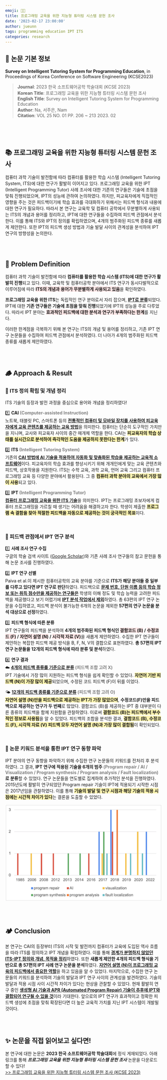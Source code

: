```yaml
---
emoji: 🕵🏻‍   
title: 프로그래밍 교육을 위한 지능형 튜터링 시스템 문헌 조사
date: '2023-02-17 23:00:00'
author: jueunn
tags: programming education IPT ITS
categories: research
---
```


## 📑 논문 기본 정보
**Survey on Intelligent Tutoring System for Programming Education**, in Proceedings of Korea Conference on Software Engineering (KCSE2023)
> **Journal**: 2023 한국 소프트웨어공학 학술대회 (KCSE 2023)   
> **Korean Title**: 프로그래밍 교육을 위한 지능형 튜터링 시스템 문헌 조사   
> **English Title**: Survey on Intelligent Tutoring System for Programming Education   
> **Author**: Na, 서주은, Nam   
> **Citation**: VOL 25 NO. 01 PP. 206 ~ 213 2023. 02   

<br><br><br>

## 📚 프로그래밍 교육을 위한 지능형 튜터링 시스템 문헌 조사   
컴퓨터 과학 기술이 발전함에 따라 컴퓨터를 활용한 학습 시스템 (Intelligent Tutoring System, ITS)에 대한 연구가 활발히 이어지고 있다. 프로그래밍 교육을 위한 IPT (Intelligent Programming Tutor) 사례 조사에 대한 기존의 연구들은 기술에 초점을 맞춰 진행되었으며, IPT의 성능에 관하여 논의하였다. 하지만, 피교육자에게 직접적인 영향을 주는 것은 피드백이기에 학습 효과를 극대화하기 위해서는 피드백 형식과 내용에 대한 연구가 필요하다. 따라서 본 연구는 교육학 및 컴퓨터 공학에서 무분별하게 사용되는 ITS의 개념과 용어를 정리하고, IPT에 대한 연구들을 수집하여 피드백 관점에서 분석한다. 이를 통해 ITS와 IPT의 정의를 확립하였으며, 4개의 범주화된 피드백 종류를 새롭게 제안한다. 또한 IPT의 피드백 생성 방법과 기술 발달 사이의 관계성을 분석하여 IPT 연구의 방향성을 논의한다.   

<br><br>

## 🌳 Problem Definition

컴퓨터 과학 기술이 발전함에 따라 **컴퓨터를 활용한 학습 시스템 (ITS)에 대한 연구가 활발히 진행**되고 있다. 이때, 교육학 및 컴퓨터공학 분야에서 ITS 연구가 동시다발적으로 이루어짐에 따라 <span style='background-color: #FFE6E6'>**ITS의 개념과 용어가 무분별하게 사용되고 있음**</span>을 확인하였다.   

**프로그래밍 교육을 위한 ITS**는 독립적인 연구 분야로서 자리 잡으며, <u>**IPT로 분류**</u>되었다. IPT에 대한 **기존 연구들은 기술에 초점을 맞춰 진행**되었기에 IPT의 성능을 주로 다루었다. 따라서 IPT 분야는 <span style='background-color: #FFE6E6'>**효과적인 피드백에 대한 분석과 연구가 부족하다는 한계**</span>를 지닌다.   

이러한 한계점을 극복하기 위해 본 연구는 ITS의 개념 및 용어를 정리하고, 기존 IPT 연구 논문들을 수집하여 피드백 관점에서 분석하였다. 더 나아가 4개의 범주화된 피드백 종류를 새롭게 제안하였다.   

<br><br>

## 🪵 Approach & Result

### 🌿 ITS 정의 확립 및 개념 정리

ITS 기술의 등장과 발전 과정을 중심으로 용어와 개념을 정리하였다!

1️⃣ **CAI <span style="color: #808080">(Computer-assisted Instruction)</span>**   
노트북, 태블릿 PC, 스마트폰 등의 <u>**전통적인 컴퓨터 및 모바일 장치를 사용하여 피교육자에게 교육 콘텐츠를 제공하는 교육 방법**</u>을 의미한다. 컴퓨터는 단순히 도구적인 가치만을 지니며, 교사와 피교육자 사이의 중간 매개체 역할을 한다. CAI는 <span style='background-color: #fff5b1'>**피교육자의 학습 상태를 실시간으로 분석하여 즉각적인 도움을 제공하지 못한다는 한계**</span>가 있다.   
    
2️⃣ **ITS <span style="color: #808080">(Intelligent Tutoring System)</span>**   
기존의 <u>**CAI 방법에 AI 기술을 적용하여 자동화 및 맞춤화된 학습을 제공하는 교육적 소프트웨어**</u>이다. 피교육자의 학습 효과를 향상시키기 위해 개개인에게 맞는 교육 콘텐츠와 피드백, 상호작용을 지원한다. ITS는 수학 교육, 과학 교육, 언어 교육 그리고 컴퓨터 프로그래밍 교육 등 다양한 분야에서 활용된다. 그 중 <span style='background-color: #fff5b1'>**컴퓨터 과학 분야의 교육에서 가장 많이 사용**</span>되고 있다.   
    
3️⃣ **IPT <span style="color: #808080">(Intelligent Programming Tutor)</span>**   
<u>**컴퓨터 프로그래밍 교육을 위한 ITS 기술**</u>을 의미한다. IPT는 프로그래밍 초보자에게 컴퓨터 프로그래밍을 가르칠 때 생기는 어려움을 해결하고자 한다. 학생이 제출한 <span style='background-color: #fff5b1'>**프로그램 속 결함을 찾아 적절한 피드백을 자동으로 제공하는 것이 궁극적인 목표**</span>이다.

<br>

### 🌻 피드백 관점에서 IPT 연구 분석

1️⃣ **사례 조사 연구 수집**   
구글의 학술 검색 사이트 ([Google Scholar](https://scholar.google.com/))와 기존 사례 조사 연구들의 참고 문헌을 통해 논문 조사를 진행하였다.   

2️⃣ **IPT 연구 선별**   
Paiva et al.이 제시한 컴퓨터공학의 교육 분야를 기준으로 **ITS가 해당 분야들 중 일부를 다루고 있다면 IPT 연구로 판단**하였다. 피드백으로 <u>**문제 번호, 단원 이름 등의 학습 정보 또는 취득 점수만을 제공하는 연구들은**</u> 학생의 이해 정도 및 학습 능력을 고려한 피드백을 제공했다고 보기 어렵기에 <u>**IPT 분석 작업에서 제외**</u>하였다. 총 63편의 IPT 연구 논문을 수집하였고, 피드백 분석이 불가능한 6개의 논문을 제외한 **57편의 연구 논문을 분석 대상으로 선정**하였다.
    
3️⃣ **피드백 형식에 따른 분류**   
IPT 연구들의 피드백을 분석하여 **4개의 범주화된 피드백 형식인 <span style='background-color: #FFE6E6'>결함코드 (B)</span> / <span style='background-color: #FFE6E6'>수정코드 (F)</span> / <span style='background-color: #FFE6E6'>자연어 설명 (N)</span> / <span style='background-color: #FFE6E6'>시각적 자료 (V)**</span>을 새롭게 제안하였다. 수집한 IPT 연구들이 제안하는 복잡한 피드백 제공 방식을 B, F, N, V의 결합으로 표현하였다. **총 57편의 IPT 연구 논문들을 12개의 피드백 형식에 따라 분류 및 분석**하였다.   

4️⃣ **연구 결과**   
☁️ <u>**4개의 피드백 종류를 기준으로 분류</u> <span style="color: #808080">(피드백 조합 고려 X)**</span>   
IPT 기술에서 가장 많이 지원하는 피드백 형식을 쉽게 확인할 수 있었다. <span style='background-color: #fff5b1'>**자연어 기반 피드백 (N)이 가장 많이 제공**</span>되었으며, 수정된 코드 피드백 (F)이 뒤를 이었다.   

🌤️️ <u>**12개의 피드백 종류를 기준으로 분류</u> <span style="color: #808080">(피드백 조합 고려 O)**</span>   
<span style='background-color: #fff5b1'>**자연어 설명 (N)만을 피드백으로 제공하는 IPT가 가장 많았으며**</span>, **수정코드(F)만을 피드백으로 제공하는 연구가 두 번째**로 많았다. 결함코드 (B)를 제공하는 IPT 중 대부분이 다른 종류의 피드백을 함께 지원함을 관찰하였다. 이로써 <span style='background-color: #fff5b1'>**결함코드 (B)는 피드백에서 부수적인 정보로 사용됨**</span>을 알 수 있었다. 피드백의 조합을 분석한 결과, <span style='background-color: #fff5b1'>**결함코드 (B), 수정코드 (F), 시각적 자료 (V) 피드백 모두 자연어 설명 (N)과 가장 많이 결합됨**</span>이 확인되었다.   

<br>

### 🍁 논문 키워드 분석을 통한 IPT 연구 동향 파악
IPT 분야의 연구 동향을 파악하기 위해 수집한 연구 논문들의 키워드를 전처리 후 분석하였다. 그 결과, **IPT 연구에 적용된 기술을 6개의 범주 <span style="color: #808080">(Program repair / AI / Visualization / Program synthesis / Program analysis / Fault localization)</span>로 분류**할 수 있었다. 연구 논문들을 연도별로 집계하여 추가적인 분석을 진행하였다. 2015년도에 활발히 연구되었던 Program repair 기술이 IPT에 적용되기 시작한 시점은 2017년임을 관찰하였다. 이를 통해 <span style='background-color: #fff5b1'>**기술의 발달 및 연구 시점과 해당 기술의 적용 시점에는 시간적 차이가 있다**</span>는 결론을 도출할 수 있었다.   

![keywords-analysis.png](keywords-analysis.png)

<br><br>

## 🏕 Conclusion
본 연구는 CAI의 등장부터 ITS의 시작 및 발전까지 컴퓨터가 교육에 도입된 역사 흐름을 따라 ITS를 정의하고 IPT 개념을 확립하였다. 이를 통해 <u>**경계가 분명하지 않았던 ITS-IPT 정의와 개념, 목적을 정리**</u>하였다. 또한 **새롭게 제안한 4개의 피드백 형식을 기반으로 총 57편의 IPT 사례 연구 논문을 분석**하였다. <u>**자연어 설명 (N)이 프로그래밍 교육의 피드백에서 중요한 역할**</u>을 하고 있음을 알 수 있었다. 마지막으로, 수집한 연구 논문들의 키워드를 분석하여 기술의 발달과 IPT 연구 사이의 관계성을 발견하였다. 기술의 발달과 적용 시점 사이 시간적 차이가 있다는 현상을 관찰할 수 있었다. 현재 활발히 연구 중인 <u>**생성형 AI 기술과 APR (Automated Program Repair) 기술이 추후에 IPT와 결합되어 연구될 수 있을 것**</u>이라 기대한다. 앞으로의 IPT 연구가 효과적이고 정확한 피드백 생성에 초점을 맞춰 확장된다면 더 높은 교육적 가치를 지닌 IPT 시스템이 개발될 것이다. 

<br><br>

## ✨ 논문을 직접 읽어보고 싶다면!
본 연구에 대한 논문은 **2023 한국 소프트웨어공학 학술대회**에 정식 게재되었다. 아래 링크를 통해 **_프로그래밍 교육을 위한 지능형 튜터링 시스템 문헌 조사_** 논문을 다운로드 할 수 있다!   
[>> 프로그래밍 교육을 위한 지능형 튜터링 시스템 문헌 조사 (KCSE 2023)](./KCSE2023_Survey_on_Intelligent_Tutoring_System_for_Programming_Education.pdf)



```toc

```
